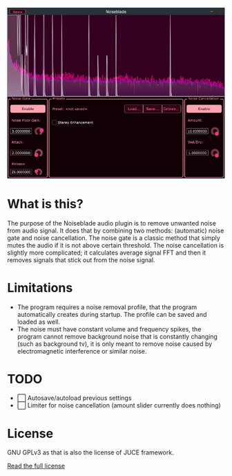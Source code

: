 ![Preview of the program](./Screenshot.png)
# What is this?
The purpose of the Noiseblade audio plugin is to remove unwanted noise from audio signal. It does that by combining two methods: (automatic) noise gate and noise cancellation. The noise gate is a classic method that simply mutes the audio if it is not above certain threshold. The noise cancellation is slightly more complicated; it calculates average signal FFT and then it removes signals that stick out from the noise signal.

# Limitations
* The program requires a noise removal profile, that the program automatically creates during startup. The profile can be saved and loaded as well. 
* The noise must have constant volume and frequency spikes, the program cannot remove background noise that is constantly changing (such as background tv), it is only meant to remove noise caused by electromagnetic interference or similar noise.

# TODO
* ⬜ Autosave/autoload previous settings 
* ⬜ Limiter for noise cancellation (amount slider currently does nothing)

# License

GNU GPLv3 as that is also the license of JUCE framework.

[Read the full license](./gpl-3.0.txt)
